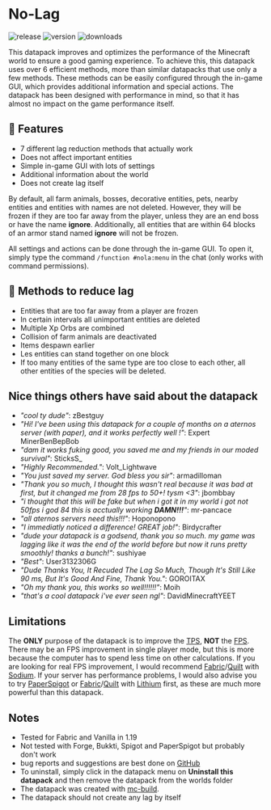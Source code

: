 # No-Lag

![release](https://img.shields.io/github/v/release/2mal3/No-Lag?style=flat-square) ![version](https://img.shields.io/badge/Minecraft-1.19-orange?style=flat-square) ![downloads](https://img.shields.io/github/downloads/2mal3/No-Lag/total?style=flat-square)

This datapack improves and optimizes the performance of the Minecraft world to ensure a good gaming experience.
To achieve this, this datapack uses over 6 efficient methods, more than similar datapacks that use only a few methods.
These methods can be easily configured through the in-game GUI, which provides additional information and special actions.
The datapack has been designed with performance in mind, so that it has almost no impact on the game performance itself.

## 📖 Features

- 7 different lag reduction methods that actually work
- Does not affect important entities
- Simple in-game GUI with lots of settings
- Additional information about the world
- Does not create lag itself

By default, all farm animals, bosses, decorative entities, pets, nearby entities and entities with names are not deleted. However, they will be frozen if they are too far away from the player, unless they are an end boss or have the name **ignore**.
Additionally, all entities that are within 64 blocks of an armor stand named **ignore** will not be frozen.

All settings and actions can be done through the in-game GUI. To open it, simply type the command `/function #nola:menu` in the chat (only works with command permissions).

## 📝 Methods to reduce lag

- Entities that are too far away from a player are frozen
- In certain intervals all unimportant entities are deleted
- Multiple Xp Orbs are combined
- Collision of farm animals are deactivated
- Items despawn earlier
- Les entities can stand together on one block
- If too many entities of the same type are too close to each other, all other entities of the species will be deleted.

## Nice things others have said about the datapack

- _"cool ty dude"_: zBestguy
- _"Hi! I've been using this datapack for a couple of months on a aternos server (with paper), and it works perfectly well !"_: Expert MinerBenBepBob
- _"dam it works fuking good, you saved me and my friends in our moded survival"_: SticksS\_
- _"Highly Recommended."_: Volt_Lightwave
- _"You just saved my server. God bless you sir"_: armadilloman
- _"Thank you so much, I thought this wasn't real because it was bad at first, but it changed me from 28 fps to 50+! tysm <3"_: jbombbay
- _"i thought that this will be fake but when i got it in my world i got not 50fps i god 84 this is acctually working **DAMN!!!**"_: mr-pancace
- _"all aternos servers need this!!!"_: Hoponopono
- _"I immediatly noticed a difference! GREAT job!"_: Birdycrafter
- _"dude your datapack is a godsend, thank you so much. my game was lagging like it was the end of the world before but now it runs pretty smoothly! thanks a bunch!"_: sushiyae
- _"Best"_: User3132306G
- _"Dude Thanks You, It Recuded The Lag So Much, Though It's Still Like 90 ms, But It's Good And Fine, Thank You."_: GOROITAX
- _"Oh my thank you, this works so well!!!!!!"_: Moih
- _"that's a cool datapack i've ever seen ngl"_: DavidMinecraftYEET

## Limitations

The **ONLY** purpose of the datapack is to improve the [TPS](https://minecraft.fandom.com/wiki/Tick), **NOT** the [FPS](https://en.wikipedia.org/wiki/Frame_rate). There may be an FPS improvement in single player mode, but this is more because the computer has to spend less time on other calculations. If you are looking for real FPS improvement, I would recommend [Fabric](https://fabricmc.net/)/[Quilt](https://quiltmc.org/) with [Sodium](https://modrinth.com/mod/sodium).
If your server has performance problems, I would also advise you to try [PaperSpigot](https://papermc.io/) or [Fabric](https://fabricmc.net/)/[Quilt](https://quiltmc.org/) with [Lithium](https://modrinth.com/mod/lithium) first, as these are much more powerful than this datapack.

## Notes

- Tested for Fabric and Vanilla in 1.19
- Not tested with Forge, Bukkti, Spigot and PaperSpigot but probably don't work
- bug reports and suggestions are best done on [GitHub](https://github.com/2mal3/No-Lag/issues)
- To uninstall, simply click in the datapack menu on **Uninstall this datapack** and then remove the datapack from the worlds folder
- The datapack was created with [mc-build](https://github.com/mc-build/mc-build).
- The datapack should not create any lag by itself
